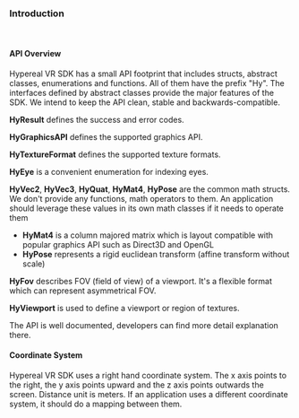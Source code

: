 ### Introduction

<br>

#### API Overview

Hypereal VR SDK has a small API footprint that includes structs, abstract classes, enumerations and functions. All of them have the prefix "Hy". The interfaces defined by abstract classes provide the major features of the SDK. We intend to keep the API clean, stable and backwards-compatible.

**HyResult** defines the success and error codes.

**HyGraphicsAPI** defines the supported graphics API.

**HyTextureFormat** defines the supported texture formats.

**HyEye** is a convenient enumeration for indexing eyes.

**HyVec2**, **HyVec3**, **HyQuat**, **HyMat4**, **HyPose** are the common math structs. We don't provide any functions, math operators to them. An application should leverage these values in its own math classes if it needs to operate them

- **HyMat4** is a column majored matrix which is layout compatible with popular graphics API such as Direct3D and OpenGL
- **HyPose** represents a rigid euclidean transform (affine transform without scale)

**HyFov** describes FOV (field of view) of a viewport. It's a flexible format which can represent asymmetrical FOV.

**HyViewport** is used to define a viewport or region of textures.

The API is well documented, developers can find more detail explanation there.

#### Coordinate System

Hypereal VR SDK uses a right hand coordinate system. The x axis points to the right, the y axis points upward and the z axis points outwards the screen. Distance unit is meters. If an application uses a different coordinate system, it should do a mapping between them.
